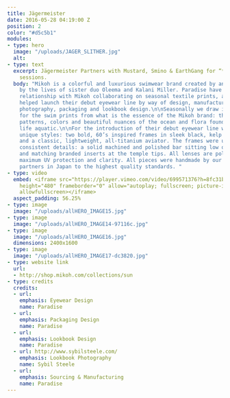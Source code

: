 ```yaml
---
title: Jägermeister
date: 2016-05-28 04:19:00 Z
position: 2
color: "#d5c5b1"
modules:
- type: hero
  image: "/uploads/JAGER_SLITHER.jpg"
  alt: 
- type: text
  excerpt: Jägermeister Partners with Mustard, Smino & EarthGang for “**Meister Class**”
    sessions.
  body: "Mikoh is a colorful and luxurious swimwear brand created by and inspired
    by the lives of sister duo Oleema and Kalani Miller. Paradise have a longstanding
    relationship with Mikoh collaborating on seasonal textile prints, and in 2015
    helped launch their debut eyewear line by way of design, manufacturing, product
    photography, packaging and lookbook design.\n\nSeasonally we draw inspiration
    for the swim prints from what is the essence of the Mikoh brand: the textures,
    patterns, colors and beautiful nuances of the ocean and flora found in an endless
    life aquatic.\n\nFor the introduction of their debut eyewear line we created three
    unique styles: two bold, 60’s inspired frames in sleek black, kelp and sand acetate,
    and a classic, lightweight, all-titanium aviator. The frames were unified with
    consistent details: a solid machined and polished bar sitting low on the temples
    and matching branded inserts at the temple tips. All lenses are polarized for
    maximum UV protection and clarity. All pieces were handmade by our manufacturing
    partners in Japan to the highest quality standards. "
- type: video
  embed: <iframe src="https://player.vimeo.com/video/699571376?h=8fc31b3867" width="640"
    height="480" frameborder="0" allow="autoplay; fullscreen; picture-in-picture"
    allowfullscreen></iframe>
  aspect_padding: 56.25%
- type: image
  image: "/uploads/allHERO_IMAGE15.jpg"
- type: image
  image: "/uploads/allHERO_IMAGE14-97116c.jpg"
- type: image
  image: "/uploads/allHERO_IMAGE16.jpg"
  dimensions: 2400x1600
- type: image
  image: "/uploads/allHERO_IMAGE17-dc3820.jpg"
- type: website link
  url:
  - http://shop.mikoh.com/collections/sun
- type: credits
  credits:
  - url: 
    emphasis: Eyewear Design
    name: Paradise
  - url: 
    emphasis: Packaging Design
    name: Paradise
  - url: 
    emphasis: Lookbook Design
    name: Paradise
  - url: http://www.sybilsteele.com/
    emphasis: Lookbook Photography
    name: Sybil Steele
  - url: 
    emphasis: Sourcing & Manufacturing
    name: Paradise
---
```


